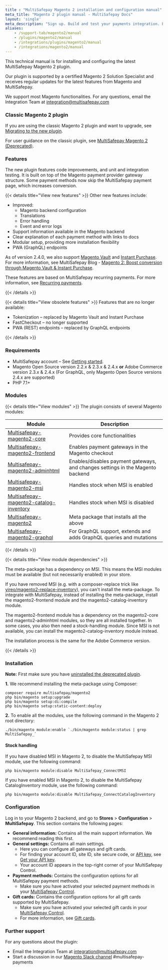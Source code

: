 ```yaml
---
title : "MultiSafepay Magento 2 installation and configuration manual"
meta_title: "Magento 2 plugin manual - MultiSafepay Docs"
layout: 'single'
meta_description: "Sign up. Build and test your payments integration. Explore our products and services. Use our API Reference, SDKs, and wrappers. Get support."
aliases:
    - /support-tab/magento2/manual
    - /plugins/magento2/manual
    - /integrations/plugins/magento2/manual
    - /integrations/magento2/manual
---
```


This technical manual is for installing and configuring the latest MultiSafepay Magento 2 plugin. 

Our plugin is supported by a certified Magento 2 Solution Specialist and receives regular updates for the latest features from Magento and MultiSafepay.

We support most Magento functionalities. For any questions, email the Integration Team at <integration@multisafepay.com>

### Classic Magento 2 plugin
If you are using the classic Magento 2 plugin and want to upgrade, see [Migrating to the new plugin](/integrations/ecommerce-integrations/magento2/faq/migrating-to-new-plugin/).

For user guidance on the classic plugin, see [MultiSafepay Magento 2 (Deprecated)](/integrations/ecommerce-integrations/magento2/old).


### Features
The new plugin features code improvements, and unit and integration testing. It is built on top of the Magento payment provider gateway structure. Some payment methods now skip the MultiSafepay payment page, which increases conversion.

{{< details title="View new features" >}}
Other new features include:

* Improved:
    * Magento backend configuration
    * Translations
    * Error handling
    * Event and error logs
* Support information available in the Magento backend
* Clear explanation of each payment method with links to docs
* Modular setup, providing more installation flexibility
* PWA (GraphQL) endpoints

As of version 2.4.0, we also support [Magento Vault](https://devdocs.magento.com/guides/v2.4/payments-integrations/vault/vault-intro.html) and [Instant Purchase](https://docs.magento.com/user-guide/sales/checkout-instant-purchase.html). For more information, see MultiSafepay Blog - [Magento 2: Boost conversion through Magento Vault & Instant Purchase](https://www.multisafepay.com/blog/magento-2-boost-conversion-through-magento-vault-instant-purchase). 

These features are based on MultiSafepay recurring payments. For more information, see [Recurring payments](/tools/recurring-payments/).

{{< /details >}}

{{< details title="View obsolete features" >}}
Features that are no longer available:

* Tokenization – replaced by Magento Vault and Instant Purchase
* FastCheckout – no longer supported
* PWA (REST) endpoints – replaced by GraphQL endpoints

{{< /details >}}

### Requirements
- MultiSafepay account – See [Getting started](/guides/getting-started/).
- Magento Open Source version 2.2.x & 2.3.x & 2.4.x **or** Adobe Commerce version 2.3.x & 2.4.x (For GraphQL, only Magento Open Source versions 2.4.x are supported)
- PHP 7.1+

### Modules

{{< details title="View modules" >}}
The plugin consists of several Magento modules:

| Module  | Description  |
|---|---|
| [Multisafepay-magento2-core](https://github.com/MultiSafepay/magento2-core)   | Provides core functionalities  |
| [Multisafepay-magento2-frontend](https://github.com/MultiSafepay/magento2-frontend)  | Enables payment gateways in the Magento checkout  |
| [Multisafepay-magento2-adminhtml](https://github.com/MultiSafepay/magento2-adminhtml)  | Enables/disables payment gateways, and changes settings in the Magento backend  |
| [Multisafepay-magento2-msi](https://github.com/MultiSafepay/magento2-msi)  | Handles stock when MSI is enabled  |
| [Multisafepay-magento2-catalog-inventory](https://github.com/MultiSafepay/magento2-catalog-inventory)  | Handles stock when MSI is disabled  |
| [Multisafepay-magento2](https://github.com/MultiSafepay/magento2)  | Meta package that installs all the above  |
| [Multisafepay-magento2-graphql](https://github.com/MultiSafepay/magento2-graphql)| For GraphQL support, extends and adds GraphQL queries and mutations |

{{< /details >}}

{{< details title="View module dependencies" >}}

The meta-package has a dependency on MSI. This means the MSI modules must be available (but not necessarily enabled) in your store. 

If you have removed MSI (e.g. with a composer-replace trick like [yireo/magento2-replace-inventory](https://github.com/yireo/magento2-replace-inventory)), you can't install the meta-package. To integrate with MultiSafepay, instead of installing the meta-package, install the magento2-frontend module and the magento2-catalog-inventory module.

The magento2-frontend module has a dependency on the magento2-core and magento2-adminhtml modules, so they are all installed together. In some cases, you also then need a stock-handling module. Since MSI is not available, you can install the magento2-catalog-inventory module instead.

The installation process is the same for the Adobe Commerce version.

{{< /details >}}

### Installation

**Note:** First make sure you have [uninstalled the deprecated plugin](/integrations/ecommerce-integrations/magento2/faq/deleting-deprecated-plugin/).

**1.** We recommend installing the meta-package using Composer:

``` 
composer require multisafepay/magento2
php bin/magento setup:upgrade
php bin/magento setup:di:compile
php bin/magento setup:static-content:deploy
```

**2.** To enable all the modules, use the following command in the Magento 2 root directory:
```
./bin/magento module:enable `./bin/magento module:status | grep MultiSafepay_`
```

#### Stock handling

If you have disabled MSI in Magento 2, to disable the MultiSafepay MSI module, use the following command:
```
php bin/magento module:disable MultiSafepay_ConnectMSI
```
If you have enabled MSI in Magento 2, to disable the MultiSafepay CatalogInventory module, use the following command:
```
php bin/magento module:disable MultiSafepay_ConnectCatalogInventory
```

### Configuration
Log in to your Magento 2 backend, and go to **Stores** > **Configuration** > **MultiSafepay**. This section contains the following pages:

- **General information:** Contains all the main support information. We recommend reading this first.
- **General settings:** Contains all main settings.  
  - Here you can configure all gateways and gift cards.  
  - For finding your account ID, site ID, site secure code, or [API key](/faq/general/multisafepay-glossary/#api-key), see [Get your API key](/tools/multisafepay-control/get-your-api-key).   
  - Your account ID appears in the top-right corner of your MultiSafepay Control.
- **Payment methods:** Contains the configuration options for all MultiSafepay payment methods.  
    - Make sure you have activated your selected payment methods in your [MultiSafepay Control](https://merchant.multisafepay.com).
- **Gift cards:** Contains the configuration options for all gift cards supported by MultiSafepay.  
    - Make sure you have activated your selected gift cards in your [MultiSafepay Control](https://merchant.multisafepay.com).  
    - For more information, see [Gift cards](/payment-methods/prepaid-cards/gift-cards).
  
### Further support
For any questions about the plugin:

- Email the Integration Team at <integration@multisafepay.com> 
- Start a discussion in our [Magento Slack channel](https://magentocommeng.slack.com) #multisafepay-payments
